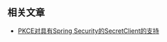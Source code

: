 ## 相关文章

+ [PKCE对具有Spring Security的SecretClient的支持](http://tu-yucheng.github.io/springsecurity/2023/05/17/spring-security-pkce-secret-clients.html)